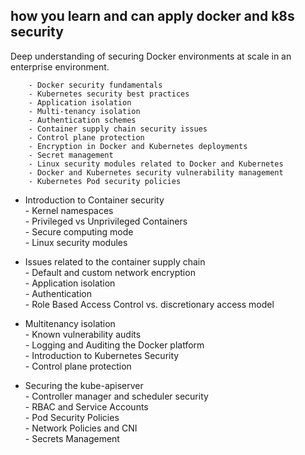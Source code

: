 

## how you learn and can apply docker and k8s security

Deep understanding of securing Docker environments at scale in an enterprise environment. 

        - Docker security fundamentals
        - Kubernetes security best practices
        - Application isolation
        - Multi-tenancy isolation
        - Authentication schemes
        - Container supply chain security issues
        - Control plane protection
        - Encryption in Docker and Kubernetes deployments
        - Secret management
        - Linux security modules related to Docker and Kubernetes
        - Docker and Kubernetes security vulnerability management
        - Kubernetes Pod security policies

- Introduction to Container security   
         - Kernel namespaces   
         - Privileged vs Unprivileged Containers   
         - Secure computing mode   
         - Linux security modules   

- Issues related to the container supply chain   
         - Default and custom network encryption   
         - Application isolation   
         - Authentication   
         - Role Based Access Control vs. 
           discretionary access model   

- Multitenancy isolation   
         - Known vulnerability audits   
         - Logging and Auditing the Docker platform   
         - Introduction to Kubernetes Security   
         - Control plane protection   

- Securing the kube-apiserver   
        - Controller manager and scheduler security   
        - RBAC and Service Accounts   
        - Pod Security Policies   
        - Network Policies and CNI   
        - Secrets Management   